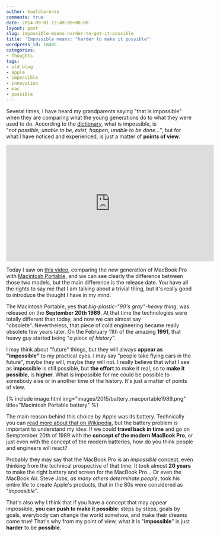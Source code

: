 ```yaml
---
author: koalalorenzo
comments: true
date: 2014-09-01 12:49:00+00:00
layout: post
slug: impossible-means-harder-to-get-it-possible
title: 'Impossible means: "harder to make it possible"'
wordpress_id: 18405
categories:
- Thoughts
tags:
- old blog
- apple
- impossible
- innovation
- mac
- possible
---
```


Several times, I have heard my grandparents saying "that is impossible" when they are comparing what the young generations do to what they were used to do. According to the [dictionary](http://en.wiktionary.org/wiki/impossible), what is impossible, is "_not possible, unable to be, exist, happen, unable to be done..._", but for what I have noticed and experienced, is just a matter of **points of view**.

<iframe width="560" height="315" src="https://www.youtube.com/embed/vI_7_qTKA3c" frameborder="0" allowfullscreen></iframe>

Today I saw on [this video](https://www.youtube.com/watch?v=vI_7_qTKA3c), comparing the _new_ generation of MacBook Pro with [Macintosh Portable](http://en.wikipedia.org/wiki/Macintosh_Portable), and we can see clearly the difference between those two models, but the main difference is the release date. You have all the rights to say me that I am talking about a trivial thing, but it's really good to introduce the thought I have in my mind. <!--more-->

The Macintosh Portable, yes that _big-plastic-"90's gray"-heavy thing_, was released on the **September 20th 1989**. At that time the technologies were totally different than today, and now we can almost say "obsolete". Nevertheless, that piece of cold engineering became really obsolete few years later. On the February 11th of the amazing **1991**, that heavy guy started being "_a piece of history_".

I may think about "future" things, but they will always **appear as "impossible"** to my practical eyes. I may say "people take flying cars in the future", maybe they will, maybe they will not. I really believe that what I see as **impossible** is still possible, but **the effort** to make it real, so to **make it possible**, is **higher**. What is impossible for me could be possible to somebody else or in another time of the history. It's just a matter of points of view.

{%
  include image.html
  img="images/2015/battery_macportable1989.png"
  title="Macintosh Portable battery"
%}

The main reason behind this choice by Apple was its battery. Technically you can [read more about that on Wikipedia](http://en.wikipedia.org/wiki/Macintosh_Portable#Criticism), but the battery problem is important to understand my idea: If we could **travel back in time** and go on Semptember 20th of 1989 with the **concept of the modern MacBook Pro**, or just even with the concept of the modern batteries, how do you think people and engineers will react?

Probably they may say that the MacBook Pro is an _impossible_ concept, even thinking from the technical prospective of that time. It took almost **20 years** to make the right battery and screen for the MacBook Pro... Or even the MacBook Air. Steve Jobs, _as many others determinate people_, took his entire life to create Apple's products, that in the 80s were considered as "_impossible_".

That's also why I think that if you have a concept that may appear impossible, **you can push to make it possible**: steps by steps, goals by goals, everybody can change the world somehow, and make their dreams come true! That's why from my point of view, what it is "**impossible**" is just **harder** to be **possible**.

